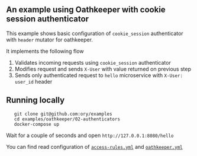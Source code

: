 ## An example using Oathkeeper with cookie session authenticator

This example shows basic configuration of `cookie_session` authenticator with `header` mutator for oathkeeper.

It implements the following flow

1. Validates incoming requests using `cookie_session` authenticator
2. Modifies request and sends `X-User` with value returned on previous step
3. Sends only authenticated request to `hello` microservice with `X-User: user_id` header

## Running locally

```
   git clone git@github.com:ory/examples
   cd examples/oathkeeper/02-authenticators
   docker-compose up
```

Wait for a couple of seconds and open `http://127.0.0.1:8080/hello`

You can find read configuration of [`access-rules.yml`](./oathkeeper/access-rules.yml) and
[`oathkeeper.yml`](./oathkeeper/oathkeeper.yml)
